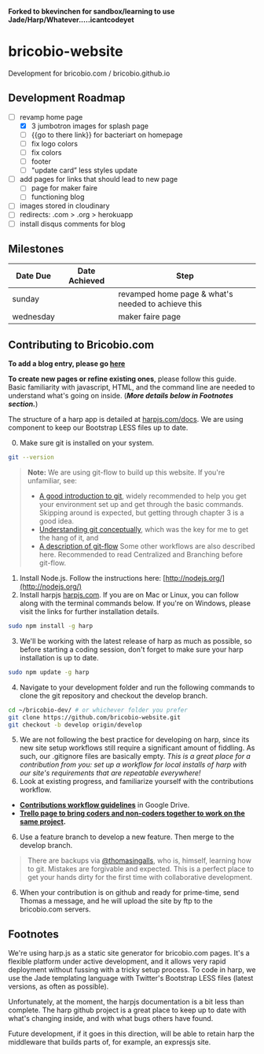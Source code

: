 **Forked to bkevinchen for sandbox/learning to use Jade/Harp/Whatever.....icantcodeyet**

# bricobio-website

Development for bricobio.com / bricobio.github.io

## Development Roadmap

- [ ] revamp home page
  - [x] 3 jumbotron images for splash page
  - [ ] {{go to there link}} for bacteriart on homepage
  - [ ] fix logo colors
  - [ ] fix colors
  - [ ] footer
  - [ ] "update card” less styles update
- [ ] add pages for links that should lead to new page
  - [ ] page for maker faire
  - [ ] functioning blog
- [ ] images stored in cloudinary
- [ ] redirects: .com > .org > herokuapp
- [ ] install disqus comments for blog

## Milestones
Date Due | Date Achieved | Step
--- | --- | ---
sunday | | revamped home page & what's needed to achieve this
wednesday | | maker faire page

## Contributing to Bricobio.com

**To add a blog entry, please go [here](https://github.com/bricobio/bricobio-website/new/master/public/posts)**

**To create new pages or refine existing ones**, please follow this guide. Basic familiarity with javascript, HTML, and the command line are needed to understand what's going on inside. (***More details below in Footnotes section.***)

The structure of a harp app is detailed at [harpjs.com/docs](http://harpjs.com/docs). We are using component to keep our Bootstrap LESS files up to date.


0. Make sure git is installed on your system.

  ```bash
  git --version
  ```
  > **Note:** We are using git-flow to build up this website. If you're unfamiliar, see:
  >   - [A good introduction to git](git-scm.com/book), widely recommended to help you get your environment set up and get through the basic commands. Skipping around is expected, but getting through chapter 3 is a good idea.
  >   - [Understanding git conceptually](www.sbf5.com/~cduan/technical/git/), which was the key for me to get the hang of it, and
  >   - [A description of git-flow](https://www.atlassian.com/git/workflows) Some other workflows are also described here. Recommended to read Centralized and Branching before git-flow.

1. Install Node.js. Follow the instructions here: [http://nodejs.org/](http://nodejs.org/)
2. Install harpjs [harpjs.com](http://harpjs.com/docs/environment/install). If you are on Mac or Linux, you can follow along with the terminal commands below. If you're on Windows, please visit the links for further installation details.

  ```bash
  sudo npm install -g harp
  ```
3. We'll be working with the latest release of harp as much as possible, so before starting a coding session, don't forget to make sure your harp installation is up to date.

  ```bash
  sudo npm update -g harp
  ```

4. Navigate to your development folder and run the following commands to clone the git repository and checkout the develop branch.

  ```bash
  cd ~/bricobio-dev/ # or whichever folder you prefer
  git clone https://github.com/bricobio-website.git
  git checkout -b develop origin/develop
  ```

5. We are not following the best practice for developing on harp, since its new site setup workflows still require a significant amount of fiddling. As such, our .gitignore files are basically empty. *This is a great place for a contribution from you: set up a workflow for local installs of harp with our site's requirements that are repeatable everywhere!*
5. Look at existing progress, and familiarize yourself with the contributions workflow.
  - **[Contributions workflow guidelines](https://docs.google.com/document/d/1REjL3IRt9BcbnEVfj-5WO0Z7E_AME8RYaz_7b-s3f5s/edit?usp=sharing)** in Google Drive.
  - **[Trello page to bring coders and non-coders together to work on the same project](https://trello.com/b/PV2IKZoA/website).**

6. Use a feature branch to develop a new feature. Then merge to the develop branch.

  > There are backups via [@thomasingalls](https://github.com/thomasingalls), who is, himself, learning how to git. Mistakes are forgivable and expected. This is a perfect place to get your hands dirty for the first time with collaborative development.

6. When your contribution is on github and ready for prime-time, send Thomas a message, and he will upload the site by ftp to the bricobio.com servers.

## Footnotes
We're using harp.js as a static site generator for bricobio.com pages. It's a flexible platform under active development, and it allows very rapid deployment without fussing with a tricky setup process. To code in harp, we use the Jade templating language with Twitter's Bootstrap LESS files (latest versions, as often as possible).

Unfortunately, at the moment, the harpjs documentation is a bit less than complete. The harp github project is a great place to keep up to date with what's changing inside, and with what bugs others have found.

Future development, if it goes in this direction, will be able to retain harp the middleware that builds parts of, for example, an expressjs site.
